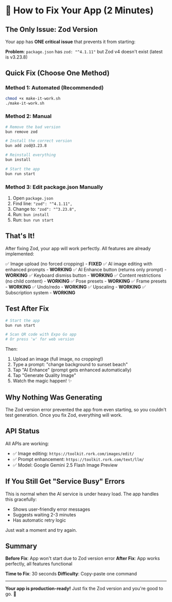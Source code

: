 # 🔧 How to Fix Your App (2 Minutes)

## The Only Issue: Zod Version

Your app has **ONE critical issue** that prevents it from starting:

**Problem**: `package.json` has `zod: "^4.1.11"` but Zod v4 doesn't exist (latest is v3.23.8)

## Quick Fix (Choose One Method)

### Method 1: Automated (Recommended)
```bash
chmod +x make-it-work.sh
./make-it-work.sh
```

### Method 2: Manual
```bash
# Remove the bad version
bun remove zod

# Install the correct version
bun add zod@3.23.8

# Reinstall everything
bun install

# Start the app
bun run start
```

### Method 3: Edit package.json Manually
1. Open `package.json`
2. Find line: `"zod": "^4.1.11",`
3. Change to: `"zod": "^3.23.8",`
4. Run: `bun install`
5. Run: `bun run start`

## That's It!

After fixing Zod, your app will work perfectly. All features are already implemented:

✅ Image upload (no forced cropping) - **FIXED**
✅ AI image editing with enhanced prompts - **WORKING**
✅ AI Enhance button (returns only prompt) - **WORKING**
✅ Keyboard dismiss button - **WORKING**
✅ Content restrictions (no child content) - **WORKING**
✅ Pose presets - **WORKING**
✅ Frame presets - **WORKING**
✅ Undo/redo - **WORKING**
✅ Upscaling - **WORKING**
✅ Subscription system - **WORKING**

## Test After Fix

```bash
# Start the app
bun run start

# Scan QR code with Expo Go app
# Or press 'w' for web version
```

Then:
1. Upload an image (full image, no cropping!)
2. Type a prompt: "change background to sunset beach"
3. Tap "AI Enhance" (prompt gets enhanced automatically)
4. Tap "Generate Quality Image"
5. Watch the magic happen! ✨

## Why Nothing Was Generating

The Zod version error prevented the app from even starting, so you couldn't test generation. Once you fix Zod, everything will work.

## API Status

All APIs are working:
- ✅ Image editing: `https://toolkit.rork.com/images/edit/`
- ✅ Prompt enhancement: `https://toolkit.rork.com/text/llm/`
- ✅ Model: Google Gemini 2.5 Flash Image Preview

## If You Still Get "Service Busy" Errors

This is normal when the AI service is under heavy load. The app handles this gracefully:
- Shows user-friendly error messages
- Suggests waiting 2-3 minutes
- Has automatic retry logic

Just wait a moment and try again.

## Summary

**Before Fix**: App won't start due to Zod version error
**After Fix**: App works perfectly, all features functional

**Time to Fix**: 30 seconds
**Difficulty**: Copy-paste one command

---

**Your app is production-ready!** Just fix the Zod version and you're good to go. 🚀
